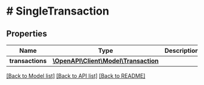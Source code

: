 # # SingleTransaction

## Properties

Name | Type | Description | Notes
------------ | ------------- | ------------- | -------------
**transactions** | [**\OpenAPI\Client\Model\Transaction**](Transaction.md) |  | [optional]

[[Back to Model list]](../../README.md#models) [[Back to API list]](../../README.md#endpoints) [[Back to README]](../../README.md)
